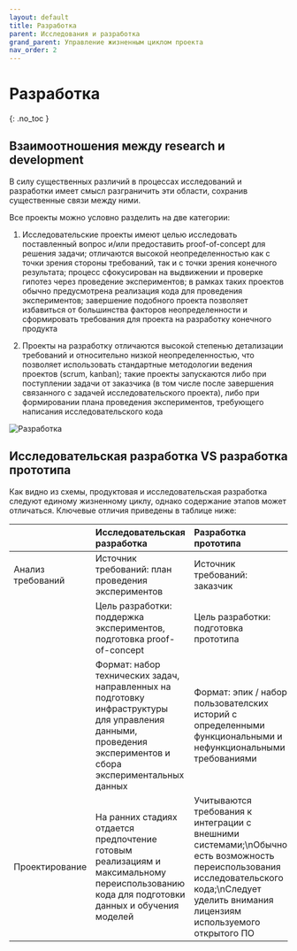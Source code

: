 ```yaml
---
layout: default
title: Разработка
parent: Исследования и разработка
grand_parent: Управление жизненным циклом проекта
nav_order: 2
---
```


# Разработка
{: .no_toc }

## Взаимоотношения между research и development
В силу существенных различий в процессах исследований и разработки имеет смысл разграничить эти области, сохранив существенные связи между ними.

Все проекты можно условно разделить на две категории:

1. Исследовательские проекты имеют целью исследовать поставленный вопрос и/или предоставить proof-of-concept для решения задачи; отличаются высокой неопределенностью как с точки зрения стороны требований, так и с точки зрения конечного результата; процесс сфокусирован на выдвижении и проверке гипотез через проведение экспериментов; в рамках таких проектов обычно предусмотрена реализация кода для проведения экспериментов; завершение подобного проекта позволяет избавиться от большинства факторов неопределенности и сформировать требования для проекта на разработку конечного продукта

2. Проекты на разработку отличаются высокой степенью детализации требований и относительно низкой неопределенностью, что позволяет использовать стандартные методологии ведения проектов (scrum, kanban); такие проекты запускаются либо при поступлении задачи от заказчика (в том числе после завершения связанного с задачей исследовательского проекта), либо при формировании плана проведения экспериментов, требующего написания исследовательского кода


![Разработка](/READ-framework/assets/dev_in_research.png)

## Исследовательская разработка VS разработка прототипа
Как видно из схемы, продуктовая и исследовательская разработка следуют единому жизненному циклу, однако содержание этапов может отличаться. Ключевые отличия приведены в таблице ниже:

|                   | Исследовательская разработка | Разработка прототипа |
|:------------------|:-----------------------------|:---------------------|
| Анализ требований | Источник требований: план проведения экспериментов | Источник требований: заказчик  |
|                   | Цель разработки: поддержка экспериментов, подготовка proof-of-concept | Цель разработки: подготовка прототипа  |
|                   | Формат: набор технических задач, направленных на подготовку инфраструктуры для управления данными, проведения экспериментов и сбора экспериментальных данных | Формат: эпик / набор пользователских историй с определенными функциональными и нефункциональными требованиями  |
| Проектирование | На ранних стадиях отдается предпочтение готовым реализациям и максимальному переиспользованию кода для подготовки данных и обучения моделей | Учитываются требования к интеграции с внешними системами;\nОбычно есть возможность переиспользования исследовательского кода;\nСледует уделить внимания лицензиям используемого открытого ПО |

